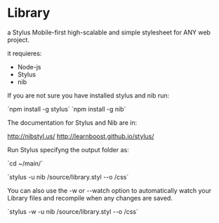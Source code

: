 Library
=======

a Stylus Mobile-first high-scalable and simple stylesheet for ANY web project.


it requieres:
* Node-js
* Stylus
* nib

If you are not sure you have installed stylus and nib run:

´npm install -g stylus´
´npm install -g nib´

The documentation for Stylus and Nib are in:


http://nibstyl.us/
http://learnboost.github.io/stylus/


Run Stylus specifyng the output folder as:

´cd ~/main/´

´stylus -u nib /source/library.styl --o /css´

You can also use the -w or --watch option to automatically watch your Library files and recompile when any changes are saved.

´stylus -w -u nib /source/library.styl --o /css´

